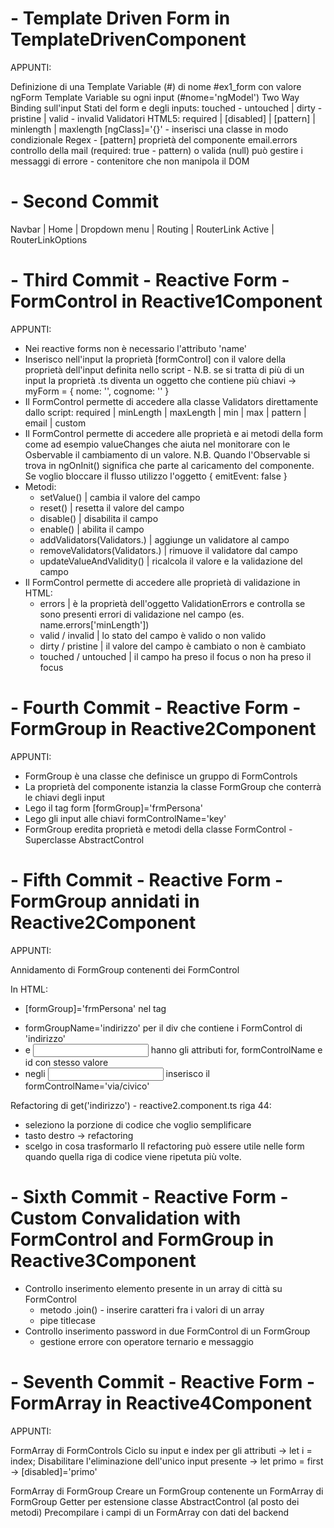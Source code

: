 # - Template Driven Form in TemplateDrivenComponent

APPUNTI:

Definizione di una Template Variable (#) di nome #ex1_form con valore ngForm
Template Variable su ogni input (#nome='ngModel')
Two Way Binding sull'input
Stati del form e degli inputs: touched - untouched | dirty - pristine | valid - invalid
Validatori HTML5: required | [disabled] | [pattern] | minlength | maxlength
[ngClass]='{}' - inserisci una classe in modo condizionale
Regex - [pattern] proprietà del componente
email.errors controllo della mail (required: true - pattern) o valida (null)
<ng-container> può gestire i messaggi di errore - contenitore che non manipola il DOM

# - Second Commit

Navbar | Home | Dropdown menu | Routing | RouterLink Active | RouterLinkOptions

# - Third Commit - Reactive Form - FormControl in Reactive1Component

APPUNTI:

- Nei reactive forms non è necessario l'attributo 'name'
- Inserisco nell'input la proprietà [formControl] con il valore della proprietà dell'input definita nello script - N.B. se si tratta di più di un input la proprietà .ts diventa un oggetto che contiene più chiavi -> myForm = { nome: '', cognome: '' }
- Il FormControl permette di accedere alla classe Validators direttamente dallo script: required | minLength | maxLength | min | max | pattern | email | custom
- Il FormControl permette di accedere alle proprietà e ai metodi della form come ad esempio valueChanges che aiuta nel monitorare con le Osbervable il cambiamento di un valore. N.B. Quando l'Observable si trova in ngOnInit() significa che parte al caricamento del componente. Se voglio bloccare il flusso utilizzo l'oggetto { emitEvent: false }
- Metodi:
  - setValue(<valore>) | cambia il valore del campo
  - reset() | resetta il valore del campo
  - disable() | disabilita il campo
  - enable() | abilita il campo
  - addValidators(Validators.<validatore>) | aggiunge un validatore al campo
  - removeValidators(Validators.<validatore>) | rimuove il validatore dal campo
  - updateValueAndValidity() | ricalcola il valore e la validazione del campo
- Il FormControl permette di accedere alle proprietà di validazione in HTML:
  - errors | è la proprietà dell'oggetto ValidationErrors e controlla se sono presenti errori di validazione nel campo (es. name.errors['minLength'])
  - valid / invalid | lo stato del campo è valido o non valido
  - dirty / pristine | il valore del campo è cambiato o non è cambiato
  - touched / untouched | il campo ha preso il focus o non ha preso il focus

# - Fourth Commit - Reactive Form - FormGroup in Reactive2Component

APPUNTI:

- FormGroup è una classe che definisce un gruppo di FormControls
- La proprietà del componente istanzia la classe FormGroup che conterrà le chiavi degli input
- Lego il tag form [formGroup]='frmPersona'
- Lego gli input alle chiavi formControlName='key'
- FormGroup eredita proprietà e metodi della classe FormControl - Superclasse AbstractControl

# - Fifth Commit - Reactive Form - FormGroup annidati in Reactive2Component

APPUNTI:

Annidamento di FormGroup contenenti dei FormControl

In HTML:

- [formGroup]='frmPersona' nel tag <form>
- formGroupName='indirizzo' per il div che contiene i FormControl di 'indirizzo'
- <label> e <input> hanno gli attributi for, formControlName e id con stesso valore
- negli <input> inserisco il formControlName='via/civico'

Refactoring di get('indirizzo') - reactive2.component.ts riga 44:

- seleziono la porzione di codice che voglio semplificare
- tasto destro -> refactoring
- scelgo in cosa trasformarlo
  Il refactoring può essere utile nelle form quando quella riga di codice viene ripetuta più volte.

# - Sixth Commit - Reactive Form - Custom Convalidation with FormControl and FormGroup in Reactive3Component

- Controllo inserimento elemento presente in un array di città su FormControl
  - metodo .join() - inserire caratteri fra i valori di un array
  - pipe titlecase
- Controllo inserimento password in due FormControl di un FormGroup
  - gestione errore con operatore ternario e messaggio

# - Seventh Commit - Reactive Form - FormArray in Reactive4Component

APPUNTI:

FormArray di FormControls
Ciclo su input e index per gli attributi -> let i = index;
Disabilitare l'eliminazione dell'unico input presente -> let primo = first -> [disabled]='primo'

FormArray di FormGroup
Creare un FormGroup contenente un FormArray di FormGroup
Getter per estensione classe AbstractControl (al posto dei metodi)
Precompilare i campi di un FormArray con dati del backend
